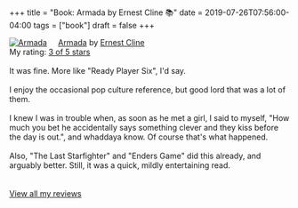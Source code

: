 +++
title = "Book: Armada by Ernest Cline 📚"
date = 2019-07-26T07:56:00-04:00
tags = ["book"]
draft = false
+++

<a href="https://www.goodreads.com/book/show/16278318-armada" style="float: left; padding-right: 20px"><img border="0" alt="Armada" src="https://i.gr-assets.com/images/S/compressed.photo.goodreads.com/books/1377284428l/16278318._SX98_.jpg" /></a><a href="https://www.goodreads.com/book/show/16278318-armada">Armada</a> by <a href="https://www.goodreads.com/author/show/31712.Ernest_Cline">Ernest Cline</a><br/>
My rating: <a href="https://www.goodreads.com/review/show/2906266669">3 of 5 stars</a><br /><br />
It was fine. More like "Ready Player Six", I'd say.<br /><br />I enjoy the occasional pop culture reference, but good lord that was a lot of them.<br /><br />I knew I was in trouble when, as soon as he met a girl, I said to myself, "How much you bet he accidentally says something clever and they kiss before the day is out.", and whaddaya know. Of course that's what happened.<br /><br />Also, "The Last Starfighter" and "Enders Game" did this already, and arguably better. Still, it was a quick, mildly entertaining read.<br />
<br/><br/>
<a href="https://www.goodreads.com/review/list/1259384-jack-baty">View all my reviews</a>
